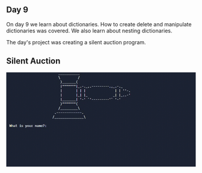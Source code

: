 ## Day 9

On day 9 we learn about dictionaries. How to create delete and manipulate dictionaries was covered. 
We also learn about nesting dictionaries.

The day's project was creating a silent auction program.

## Silent Auction

![silent auction](silent_auction.gif)